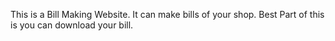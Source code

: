 This is a Bill Making Website. 
It can make bills of your shop.
Best Part of this is you can download your bill.
